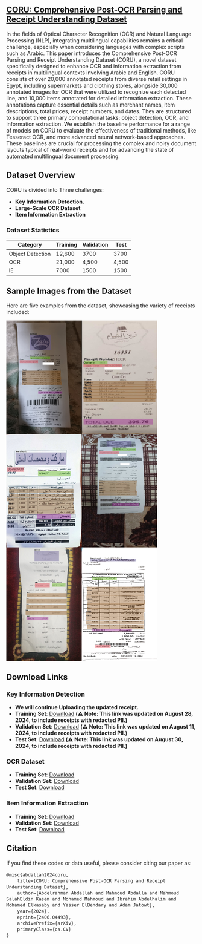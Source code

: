 ## [CORU: Comprehensive Post-OCR Parsing and Receipt Understanding Dataset]()

In the fields of Optical Character Recognition (OCR) and Natural Language Processing (NLP), integrating multilingual capabilities remains a critical challenge, especially when considering languages with complex scripts such as Arabic. This paper introduces the Comprehensive Post-OCR Parsing and Receipt Understanding Dataset (CORU), a novel dataset specifically designed to enhance OCR and information extraction from receipts in multilingual contexts involving Arabic and English. CORU consists of over 20,000 annotated receipts from diverse retail settings in Egypt, including supermarkets and clothing stores, alongside 30,000 annotated images for OCR that were utilized to recognize each detected line, and 10,000 items annotated for detailed information extraction. These annotations capture essential details such as merchant names, item descriptions, total prices, receipt numbers, and dates. They are structured to support three primary computational tasks: object detection, OCR, and information extraction. We establish the baseline performance for a range of models on CORU to evaluate the effectiveness of traditional methods, like Tesseract OCR, and more advanced neural network-based approaches. These baselines are crucial for processing the complex and noisy document layouts typical of real-world receipts and for advancing the state of automated multilingual document processing.
## Dataset Overview

CORU is divided into Three challenges:

- **Key Information Detection.**
- **Large-Scale OCR Dataset**
- **Item Information Extraction**
### Dataset Statistics

| Category             | Training | Validation | Test  |
|----------------------|----------|------------|-------|
| Object Detection     | 12,600   | 3700       | 3700  |
| OCR                  | 21,000   | 4,500      | 4,500 |
| IE                   |  7000    | 1500       | 1500  |
## Sample Images from the Dataset

Here are five examples from the dataset, showcasing the variety of receipts included:

<img src="images/0cf392e3-e6bf-4bd7-85d5-7f91c73cdcaf.jpg" alt="Sample Image 1" width="200" height="300" align="left">
<img src="images/0dccefa6-6928-499e-8aae-15c04d18cc94.jpg" alt="Sample Image 2" width="200" height="300" align="left">
<img src="images/0dd4ada2-681e-42e7-b398-e093bc8b81c3.jpg" alt="Sample Image 3" width="200" height="300" align="left">
<img src="images/0ef51dc7-4a0a-47e6-bc59-41f609d1c98d.jpg" alt="Sample Image 4" width="200" height="300" align="left">
<img src="images/0f369dc1-1c5b-41b1-97bc-c9b94d53cd40.jpg" alt="Sample Image 5" width="200" height="300" align="left">
<img src="images/0f43705d-fda1-4e25-beba-d6f7cbdb182e.jpg" alt="Sample Image 5" width="200" height="300" align="left">
<br clear="left">

## Download Links 
### Key Information Detection
- **We  will continue Uploading the updated receipt.**
- **Training Set**:  [Download](https://huggingface.co/datasets/abdoelsayed/CORU/resolve/main/Receipt/train.zip?download=true) **(⚠️ Note: This link was updated on August 28, 2024, to include receipts with redacted PII.)**
- **Validation Set**: [Download](https://huggingface.co/datasets/abdoelsayed/CORU/resolve/main/Receipt/val.zip?download=true) **(⚠️ Note: This link was updated on August 11, 2024, to include receipts with redacted PII.)**
- **Test Set**: [Download](https://huggingface.co/datasets/abdoelsayed/CORU/resolve/main/Receipt/test.zip?download=true) **(⚠️ Note: This link was updated on August 30, 2024, to include receipts with redacted PII.)**
### OCR Dataset
- **Training Set**: [Download](https://huggingface.co/datasets/abdoelsayed/CORU/resolve/main/OCR/train.zip?download=true)
- **Validation Set**: [Download](https://huggingface.co/datasets/abdoelsayed/CORU/resolve/main/OCR/val.zip?download=true)
- **Test Set**: [Download](https://huggingface.co/datasets/abdoelsayed/CORU/resolve/main/OCR/test.zip?download=true)
### Item Information Extraction
- **Training Set**: [Download](https://huggingface.co/datasets/abdoelsayed/CORU/resolve/main/IE/train.csv?download=true)
- **Validation Set**: [Download](https://huggingface.co/datasets/abdoelsayed/CORU/resolve/main/IE/val.csv?download=true)
- **Test Set**: [Download](https://huggingface.co/datasets/abdoelsayed/CORU/resolve/main/IE/test.csv?download=true)
## Citation

If you find these codes or data useful, please consider citing our paper as:

```
@misc{abdallah2024coru,
    title={CORU: Comprehensive Post-OCR Parsing and Receipt Understanding Dataset},
    author={Abdelrahman Abdallah and Mahmoud Abdalla and Mahmoud SalahEldin Kasem and Mohamed Mahmoud and Ibrahim Abdelhalim and Mohamed Elkasaby and Yasser ElBendary and Adam Jatowt},
    year={2024},
    eprint={2406.04493},
    archivePrefix={arXiv},
    primaryClass={cs.CV}
}
```
